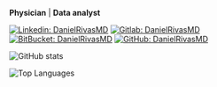 
**Physician** | **Data analyst**

[![Linkedin: DanielRivasMD](https://img.shields.io/badge/-DanielRivasMD-blue?style=flat-square&logo=Linkedin&logoColor=white&link=https://www.linkedin.com/in/daniel-rivas-b6306917b)](https://www.linkedin.com/in/daniel-rivas-b6306917b)
[![Gitlab: DanielRivasMD](https://img.shields.io/badge/-Gitlab-gray?style=flat-square&logo=gitlab&logoColor=white&link=https://gitlab.com/DanielRivasMD)](https://gitlab.com/DanielRivasMD)
[![BitBucket: DanielRivasMD](https://img.shields.io/badge/-BitBucket-gray?style=flat-square&log=bitbucket&logoColor=white&link=https://bitbucket.org/danielrivasmd)](https://bitbucket.org/danielrivasmd)
[![GitHub: DanielRivasMD](https://img.shields.io/github/followers/DanielRivasMD?label=follow&style=social)](https://github.com/DanielRivasMD)

![GitHub stats](https://github-readme-stats.vercel.app/api?username=DanielRivasMD&show_icons=true&count_private=true&theme=transparent)

![Top Languages](https://github-readme-stats.vercel.app/api/top-langs/?username=DanielRivasMD&show_icons=true&count_private=true&theme=transparent)
